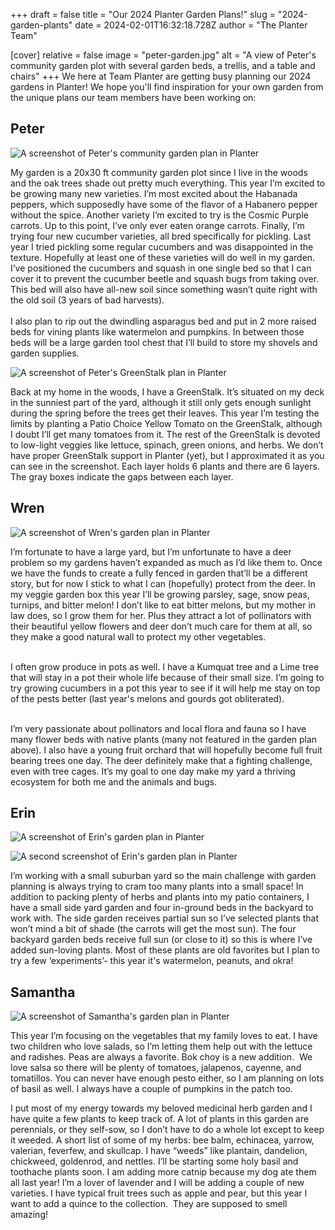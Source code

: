 +++
draft = false
title = "Our 2024 Planter Garden Plans!"
slug = "2024-garden-plants"
date = 2024-02-01T16:32:18.728Z
author = "The Planter Team"

[cover]
relative = false
image = "peter-garden.jpg"
alt = "A view of Peter's community garden plot with several garden beds, a trellis, and a table and chairs"
+++
We here at Team Planter are getting busy planning our 2024 gardens in Planter! We hope you'll find inspiration for your own garden from the unique plans our team members have been working on:

## Peter

![A screenshot of Peter's community garden plan in Planter](peter-plan.png "Peter's community garden plan")

My garden is a 20x30 ft community garden plot since I live in the woods and the oak trees shade out pretty much everything. This year I’m excited to be growing many new varieties. I’m most excited about the Habanada peppers, which supposedly have some of the flavor of a Habanero pepper without the spice. Another variety I’m excited to try is the Cosmic Purple carrots. Up to this point, I’ve only ever eaten orange carrots. Finally, I’m trying four new cucumber varieties, all bred specifically for pickling. Last year I tried pickling some regular cucumbers and was disappointed in the texture. Hopefully at least one of these varieties will do well in my garden. I’ve positioned the cucumbers and squash in one single bed so that I can cover it to prevent the cucumber beetle and squash bugs from taking over. This bed will also have all-new soil since something wasn’t quite right with the old soil (3 years of bad harvests).\
\
I also plan to rip out the dwindling asparagus bed and put in 2 more raised beds for vining plants like watermelon and pumpkins. In between those beds will be a large garden tool chest that I’ll build to store my shovels and garden supplies.

![A screenshot of Peter's GreenStalk plan in Planter](peter-greenstalk-plan.png "Peter's GreenStalk plan")

Back at my home in the woods, I have a GreenStalk. It’s situated on my deck in the sunniest part of the yard, although it still only gets enough sunlight during the spring before the trees get their leaves. This year I’m testing the limits by planting a Patio Choice Yellow Tomato on the GreenStalk, although I doubt I’ll get many tomatoes from it. The rest of the GreenStalk is devoted to low-light veggies like lettuce, spinach, green onions, and herbs. We don’t have proper GreenStalk support in Planter (yet), but I approximated it as you can see in the screenshot. Each layer holds 6 plants and there are 6 layers. The gray boxes indicate the gaps between each layer.

## Wren

![A screenshot of Wren's garden plan in Planter](wren-plan.png)

I’m fortunate to have a large yard, but I’m unfortunate to have a deer problem so my gardens haven’t expanded as much as I’d like them to. Once we have the funds to create a fully fenced in garden that’ll be a different story, but for now I stick to what I can (hopefully) protect from the deer. In my veggie garden box this year I’ll be growing parsley, sage, snow peas, turnips, and bitter melon! I don’t like to eat bitter melons, but my mother in law does, so I grow them for her. Plus they attract a lot of pollinators with their beautiful yellow flowers and deer don’t much care for them at all, so they make a good natural wall to protect my other vegetables.

\
I often grow produce in pots as well. I have a Kumquat tree and a Lime tree that will stay in a pot their whole life because of their small size. I’m going to try growing cucumbers in a pot this year to see if it will help me stay on top of the pests better (last year's melons and gourds got obliterated).

\
I’m very passionate about pollinators and local flora and fauna so I have many flower beds with native plants (many not featured in the garden plan above). I also have a young fruit orchard that will hopefully become full fruit bearing trees one day. The deer definitely make that a fighting challenge, even with tree cages. It’s my goal to one day make my yard a thriving ecosystem for both me and the animals and bugs.

## Erin

![A screenshot of Erin's garden plan in Planter](erin-plan1.png)

![A second screenshot of Erin's garden plan in Planter](erin-plan2.png)

I’m working with a small suburban yard so the main challenge with garden planning is always trying to cram too many plants into a small space! In addition to packing plenty of herbs and plants into my patio containers, I have a small side yard garden and four in-ground beds in the backyard to work with. The side garden receives partial sun so I’ve selected plants that won’t mind a bit of shade (the carrots will get the most sun). The four backyard garden beds receive full sun (or close to it) so this is where I’ve added sun-loving plants. Most of these plants are old favorites but I plan to try a few ‘experiments’- this year it's watermelon, peanuts, and okra!

## Samantha

![A screenshot of Samantha's garden plan in Planter](samantha-plan.png)

This year I’m focusing on the vegetables that my family loves to eat. I have two children who love salads, so I’m letting them help out with the lettuce and radishes. Peas are always a favorite. Bok choy is a new addition.  We love salsa so there will be plenty of tomatoes, jalapenos, cayenne, and tomatillos. You can never have enough pesto either, so I am planning on lots of basil as well. I always have a couple of pumpkins in the patch too.

I put most of my energy towards my beloved medicinal herb garden and I have quite a few plants to keep track of. A lot of plants in this garden are perennials, or they self-sow, so I don’t have to do a whole lot except to keep it weeded. A short list of some of my herbs: bee balm, echinacea, yarrow, valerian, feverfew, and skullcap. I have “weeds” like plantain, dandelion, chickweed, goldenrod, and nettles. I’ll be starting some holy basil and toothache plants soon. I am adding more catnip because my dog ate them all last year! I’m a lover of lavender and I will be adding a couple of new varieties. I have typical fruit trees such as apple and pear, but this year I want to add a quince to the collection.  They are supposed to smell amazing!